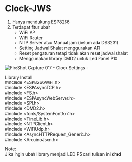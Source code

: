 # Clock-JWS
1. Hanya mendukung ESP8266
2. Terdapat fitur ubah
   - WiFi AP
   - WiFi Router
   - NTP Server atau Manual jam (belum ada DS3231)
   - Setting Jadwal Shalat menggunakan API
   - Reset pengaturan tetapi tidak akan reset jadwal shalat
   - Menggunakan library DMD2 untuk Led Panel P10

![FireShot Capture 017 - Clock Settings - ](https://github.com/user-attachments/assets/2734b417-cee4-48ce-92a8-4ceb51c417c0)

Library Install </br>
#include <ESP8266WiFi.h> </br>
#include <ESPAsyncTCP.h> </br>
#include <FS.h> </br>
#include <ESPAsyncWebServer.h> </br>
#include <SPI.h> </br>
#include <DMD2.h> </br>
#include <fonts/SystemFont5x7.h> </br>
#include <TimeLib.h> </br>
#include <NTPClient.h> </br>
#include <WiFiUdp.h> </br>
#include <AsyncHTTPRequest_Generic.h> </br>
#include <ArduinoJson.h> </br>

Note: </br>
Jika ingin ubah library menjadi LED P5 cari tulisan ini **dmd**
